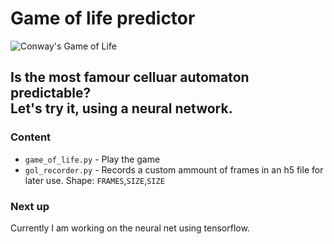 
<h1>Game of life predictor</h1>
<img src="https://github.com/stoffy/game-of-life-predictor/blob/master/images/gol.gif" alt="Conway's Game of Life">
<h2>Is the most famour celluar automaton predictable?<br>Let's try it, using a neural network.</h2> 

<h3>Content</h3>
<ul>
  <li><code>game_of_life.py</code> - Play the game</li>
  <li><code>gol_recorder.py</code> - Records a custom ammount of frames in an h5 file for later use. Shape: <code>FRAMES</code>,<code>SIZE</code>,<code>SIZE</code> </li>
</ul>

<h3>Next up</h3>
Currently I am working on the neural net using tensorflow.
